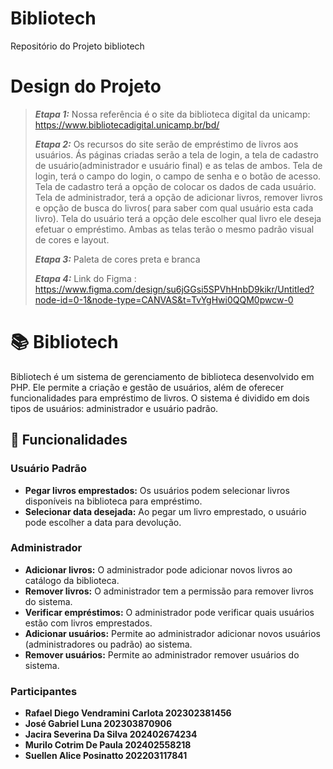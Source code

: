 # Bibliotech
Repositório do Projeto bibliotech

# Design do Projeto

> ***Etapa 1:*** Nossa referência é o site da biblioteca digital da unicamp: https://www.bibliotecadigital.unicamp.br/bd/
>
> ***Etapa 2:*** Os recursos do site serão de empréstimo de livros aos usuários. Ás páginas criadas serão a tela de login, a tela de cadastro de usuário(administrador e usuário final) e as telas de ambos. Tela de login, terá o campo do login, o campo de senha e o botão de acesso. Tela de cadastro terá a opção de colocar os dados de cada usuário. Tela de administrador, terá a opção de adicionar livros, remover livros e opção de busca do livros( para saber com qual usuário esta cada livro). Tela do usuário terá a opção dele escolher qual livro ele deseja efetuar o empréstimo. Ambas as telas terão o mesmo padrão visual de cores e layout.
>
> ***Etapa 3:*** Paleta de cores preta e branca
>
> ***Etapa 4:*** Link do Figma : https://www.figma.com/design/su6jGGsi5SPVhHnbD9kikr/Untitled?node-id=0-1&node-type=CANVAS&t=TvYgHwi0QQM0pwcw-0

# 📚 Bibliotech

Bibliotech é um sistema de gerenciamento de biblioteca desenvolvido em PHP. Ele permite a criação e gestão de usuários, além de oferecer funcionalidades para empréstimo de livros. O sistema é dividido em dois tipos de usuários: administrador e usuário padrão.

## 🚀 Funcionalidades

### Usuário Padrão
- **Pegar livros emprestados:** Os usuários podem selecionar livros disponíveis na biblioteca para empréstimo.
- **Selecionar data desejada:** Ao pegar um livro emprestado, o usuário pode escolher a data para devolução.

### Administrador
- **Adicionar livros:** O administrador pode adicionar novos livros ao catálogo da biblioteca.
- **Remover livros:** O administrador tem a permissão para remover livros do sistema.
- **Verificar empréstimos:** O administrador pode verificar quais usuários estão com livros emprestados.
- **Adicionar usuários:** Permite ao administrador adicionar novos usuários (administradores ou padrão) ao sistema.
- **Remover usuários:** Permite ao administrador remover usuários do sistema.

  
### Participantes
- **Rafael Diego Vendramini Carlota 202302381456**
- **José Gabriel Luna 202303870906**
- **Jacira Severina Da Silva 202402674234**
- **Murilo Cotrim De Paula 202402558218**
- **Suellen Alice Posinatto 202203117841**
